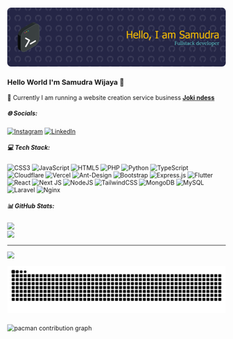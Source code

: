 ![Samudra Wijaya](img/github-header-banner.png)

<!-- **SamudraWijayas/SamudraWijayas** is a ✨ _special_ ✨ repository because its `README.md` (this file) appears on your GitHub profile.

Here are some ideas to get you started: -->

<!-- - 🌱 I’m currently learning ...
- 👯 I’m looking to collaborate on ...
- 🤔 I’m looking for help with ...
- 💬 Ask me about ...
- 📫 How to reach me: ...
- 😄 Pronouns: ...
- ⚡ Fun fact: ... -->

### Hello World I'm Samudra Wijaya 👋

🔭 Currently I am running a website creation service business [**Joki ndess**](https://www.jokindess.com/)

##### 🌐 Socials:

[![Instagram](https://img.shields.io/badge/Instagram-%23E4405F.svg?logo=Instagram&logoColor=white)](https://instagram.com/samudrawjya_) [![LinkedIn](https://img.shields.io/badge/LinkedIn-%230077B5.svg?logo=linkedin&logoColor=white)](https://linkedin.com/in/samodra-wijaya-samdoria)

##### 💻 Tech Stack:

![CSS3](https://img.shields.io/badge/css3-%231572B6.svg?style=for-the-badge&logo=css3&logoColor=white) ![JavaScript](https://img.shields.io/badge/javascript-%23323330.svg?style=for-the-badge&logo=javascript&logoColor=%23F7DF1E) ![HTML5](https://img.shields.io/badge/html5-%23E34F26.svg?style=for-the-badge&logo=html5&logoColor=white) ![PHP](https://img.shields.io/badge/php-%23777BB4.svg?style=for-the-badge&logo=php&logoColor=white) ![Python](https://img.shields.io/badge/python-3670A0?style=for-the-badge&logo=python&logoColor=ffdd54) ![TypeScript](https://img.shields.io/badge/typescript-%23007ACC.svg?style=for-the-badge&logo=typescript&logoColor=white) ![Cloudflare](https://img.shields.io/badge/Cloudflare-F38020?style=for-the-badge&logo=Cloudflare&logoColor=white) ![Vercel](https://img.shields.io/badge/vercel-%23000000.svg?style=for-the-badge&logo=vercel&logoColor=white) ![Ant-Design](https://img.shields.io/badge/-AntDesign-%230170FE?style=for-the-badge&logo=ant-design&logoColor=white) ![Bootstrap](https://img.shields.io/badge/bootstrap-%238511FA.svg?style=for-the-badge&logo=bootstrap&logoColor=white) ![Express.js](https://img.shields.io/badge/express.js-%23404d59.svg?style=for-the-badge&logo=express&logoColor=%2361DAFB) ![Flutter](https://img.shields.io/badge/Flutter-%2302569B.svg?style=for-the-badge&logo=Flutter&logoColor=white) ![React](https://img.shields.io/badge/react-%2320232a.svg?style=for-the-badge&logo=react&logoColor=%2361DAFB) ![Next JS](https://img.shields.io/badge/Next-black?style=for-the-badge&logo=next.js&logoColor=white) ![NodeJS](https://img.shields.io/badge/node.js-6DA55F?style=for-the-badge&logo=node.js&logoColor=white) ![TailwindCSS](https://img.shields.io/badge/tailwindcss-%2338B2AC.svg?style=for-the-badge&logo=tailwind-css&logoColor=white) ![MongoDB](https://img.shields.io/badge/MongoDB-%234ea94b.svg?style=for-the-badge&logo=mongodb&logoColor=white) ![MySQL](https://img.shields.io/badge/mysql-4479A1.svg?style=for-the-badge&logo=mysql&logoColor=white) ![Laravel](https://img.shields.io/badge/laravel-%23FF2D20.svg?style=for-the-badge&logo=laravel&logoColor=white) ![Nginx](https://img.shields.io/badge/nginx-%23009639.svg?style=for-the-badge&logo=nginx&logoColor=white)

##### 📊 GitHub Stats:

![](https://nirzak-streak-stats.vercel.app/?user=SamudraWijayas&theme=tokyonight&hide_border=false)<br/>
![](https://github-readme-stats.vercel.app/api/top-langs/?username=SamudraWijayas&theme=tokyonight&hide_border=false&include_all_commits=true&count_private=true&layout=compact)

---

[![](https://visitcount.itsvg.in/api?id=SamudraWijayas&icon=0&color=0)](https://visitcount.itsvg.in)

<!-- Proudly created with GPRM ( https://gprm.itsvg.in ) -->

<img src="https://raw.githubusercontent.com/SamudraWijayas/SamudraWijayas/output/snake.svg" alt="Snake animation" />

###

<picture>
  <source media="(prefers-color-scheme: dark)" srcset="https://raw.githubusercontent.com/SamudraWijayas/SamudraWijayas/output/pacman-contribution-graph-dark.svg">
  <source media="(prefers-color-scheme: light)" srcset="https://raw.githubusercontent.com/SamudraWijayas/SamudraWijayas/output/pacman-contribution-graph.svg">
  <img alt="pacman contribution graph" src="https://raw.githubusercontent.com/SamudraWijayas/SamudraWijayas/output/pacman-contribution-graph.svg">
</picture>

###
